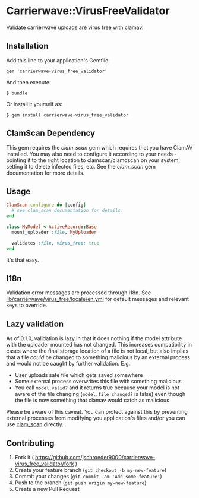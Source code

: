 # Carrierwave::VirusFreeValidator

Validate carrierwave uploads are virus free with clamav.

## Installation

Add this line to your application's Gemfile:

    gem 'carrierwave-virus_free_validator'

And then execute:

    $ bundle

Or install it yourself as:

    $ gem install carrierwave-virus_free_validator

## ClamScan Dependency

This gem requires the _clam_scan_ gem which requires that you have ClamAV installed.  You may also need to configure it according to your needs - pointing it to the right location to clamscan/clamdscan on your system, setting it to delete infected files, etc.  See the _clam_scan_ gem documentation for more details.

## Usage

```ruby
ClamScan.configure do |config|
  # see clam_scan documentation for details
end

class MyModel < ActiveRecord::Base
  mount_uploader :file, MyUploader

  validates :file, virus_free: true
end
```

It's that easy.

## I18n

Validation error messages are processed through I18n.  See [lib/carrierwave/virus_free/locale/en.yml](https://github.com/jschroeder9000/carrierwave-virus_free/blob/master/lib/carrierwave/virus_free/locale/en.yml) for default messages and relevant keys to override.

## Lazy validation

As of 0.1.0, validation is lazy in that it does nothing if the model attribute with the uploader mounted has not changed.  This increases compatibility in cases where the final storage location of a file is not local, but also implies that a file _could_ be changed to something malicious by an external process and would not be caught by further validation.  E.g.:

* User uploads safe file which gets saved somewhere
* Some external process overwrites this file with something malicious
* You call `model.valid?` and it returns true because your model is not aware of the file changing (`model.file_changed?` is false) even though the file is now something that clamav would catch as malicious

Please be aware of this caveat.  You can protect against this by preventing external processes from modifying you application's files and/or you can use [clam_scan](https://github.com/jschroeder9000/clam_scan) directly.

## Contributing

1. Fork it ( https://github.com/jschroeder9000/carrierwave-virus_free_validator/fork )
2. Create your feature branch (`git checkout -b my-new-feature`)
3. Commit your changes (`git commit -am 'Add some feature'`)
4. Push to the branch (`git push origin my-new-feature`)
5. Create a new Pull Request
